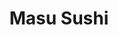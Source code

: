 ---
layout: place
title: "Masu Sushi"
permalink: /oregon/portland/masu-sushi.html
stateAbbr: OR
stateName: Oregon
cityName: Portland
place_id: ChIJY3UF_QIKlVQRvIlkdcNiFmk
photos:
  - name: >-
      places/ChIJY3UF_QIKlVQRvIlkdcNiFmk/photos/AeeoHcLrf17VAbFY6njkNDLkEHTIQsKpyCf_lVomt2EqW16NpOM9NUZuKjOi4vk-B7KitKpC3MCrI5cj4oKQMH1KqLiKlg4nq75N-EbHt6ljy40pGzngbUJX-kjyU0g2c_OlRxkdioetUoam53yOGBBfmsPVxspOf7Hfm5uA72vFzWjAEMjYw37JCtmt-95ysma2M2Tr7ubct-dbGkiBAi2cD0jhuFFG6jOOOYBiWhHd8gNNkz9pYf82gj-rDUM_iVqr3n67ZwnAtH928OUQm5ICdSm5UzQXaiJ0uRKdSS3XAE8g3w
    widthPx: 2048
    heightPx: 1367
    authorAttributions:
      - displayName: Masu Sushi
        uri: https://maps.google.com/maps/contrib/116383624918753922273
        photoUri: >-
          https://lh3.googleusercontent.com/a-/ALV-UjUmch6HwDoCAHAwu6GH4iCvD5gDm7qrn7G5por_HNJDJDDC2j4=s100-p-k-no-mo
    flagContentUri: >-
      https://www.google.com/local/imagery/report/?cb_client=maps_api_places.places_api&image_key=!1e10!2sAF1QipNBbKg_XgI11cbm3Sa84COfD5TxzMheH2kGlozV&hl=en-US
    googleMapsUri: >-
      https://www.google.com/maps/place//data=!3m4!1e2!3m2!1sAF1QipNBbKg_XgI11cbm3Sa84COfD5TxzMheH2kGlozV!2e10!4m2!3m1!1s0x54950a02fd057563:0x691662c3756489bc
  - name: >-
      places/ChIJY3UF_QIKlVQRvIlkdcNiFmk/photos/AeeoHcJFaZIIfrq_2ZmKdN9QYGiJLQKpIeuydqVToiq80qZm4WKgbuP9DCDwMtXZMcXAJiC-Rnfv3yTWfvFgfhID6MesuRVbu10E93bCRLqJ0uLp68mWrUHpe2K1-QlDHPQFSvYnAKhg615-ORhbllBerh2RugCHoq-Xu7bFR2aPywIdBqQz6MBNZ8BUKgtremUFRWJkPIVYHbRq-36cqhjKhzptomPX0Gx4-TywkNyR0gUWpDAuj8ctEHFzF0RYJV_kQ5cxbpAsgGlTASArvUJFCzrtCUpzje453pEMmYSw_0fczA
    widthPx: 2048
    heightPx: 1152
    authorAttributions:
      - displayName: Masu Sushi
        uri: https://maps.google.com/maps/contrib/116383624918753922273
        photoUri: >-
          https://lh3.googleusercontent.com/a-/ALV-UjUmch6HwDoCAHAwu6GH4iCvD5gDm7qrn7G5por_HNJDJDDC2j4=s100-p-k-no-mo
    flagContentUri: >-
      https://www.google.com/local/imagery/report/?cb_client=maps_api_places.places_api&image_key=!1e10!2sAF1QipMrdv6jAeuLTmVUegaOEvBHgt4-XUtDsH92SJA5&hl=en-US
    googleMapsUri: >-
      https://www.google.com/maps/place//data=!3m4!1e2!3m2!1sAF1QipMrdv6jAeuLTmVUegaOEvBHgt4-XUtDsH92SJA5!2e10!4m2!3m1!1s0x54950a02fd057563:0x691662c3756489bc
  - name: >-
      places/ChIJY3UF_QIKlVQRvIlkdcNiFmk/photos/AeeoHcI6tPRLqFArSIuvkHNtjlwavi7I1hGtb_-eyDXf3U25zaOnE6i0yU8pCd3hBanczdRV24JNoxj8GWupoCDt00JSzyzPt_qjIXNleNWLQ8vZCNH19HAHte_7sMtVRwZbOboKhqP6HQBVEG9ydLFJnyCnMY3FYGyBY3hLBEG1O23JSb0eTdASVK09DMVZSUaPWWdtsQNtz9wpCbwlOJoAj0zGvXut9PSTomu3b19js527DuB6A1okJNJwqNkTdjzPt83LEAsKPWY1DztM6bg4mQLqo3KyeJEcNZfrdpuC5Smu5AprWSiLrlWIVyKL5lpqsV066YjiZnq7Wn09aUlc1Ks9bhh68XJFp-ZgyXlucIduk08Dr-UPWSEeuLX5ivq9SSCxrqOy01plfOAXmTSEsxFrMT_LP_4qyOIDJRolZh8sKEq6
    widthPx: 4800
    heightPx: 3600
    authorAttributions:
      - displayName: ryan bucci
        uri: https://maps.google.com/maps/contrib/105506070852215615837
        photoUri: >-
          https://lh3.googleusercontent.com/a/ACg8ocKJrnxq6c-Kv_Zsix-lBVQOHYkMHtVlDMaBkbiAgND9ZNinyA=s100-p-k-no-mo
    flagContentUri: >-
      https://www.google.com/local/imagery/report/?cb_client=maps_api_places.places_api&image_key=!1e10!2sCIHM0ogKEICAgIC71Lf6kQE&hl=en-US
    googleMapsUri: >-
      https://www.google.com/maps/place//data=!3m4!1e2!3m2!1sCIHM0ogKEICAgIC71Lf6kQE!2e10!4m2!3m1!1s0x54950a02fd057563:0x691662c3756489bc
  - name: >-
      places/ChIJY3UF_QIKlVQRvIlkdcNiFmk/photos/AeeoHcKKYL12sBbwQQ3jaE5tk-4c6eaWBb9tSW3TaLm7X04MtwX8-6OhyYmcGa98LX8FrEwREZLwzhmSyOUk6pwivlAYsQuD4LgKW4E8PHUeUmJPH5NJnPZS2uGPQGdTxoOD0_Wyom18ZjzV8MpWAlxpZcMs0Jwo4w3RwIAhZatH6K4mfs1FmQNNZ8RegZ_b4XmLystV1Sxv4aP1rUhMt-ARtM35VooGBrILdnIwI_-QPs1SruUCGcJ04XKbimR8BWr3sHB3mXZKV-3cgr865M3Z1s9SIk7rTfhcy18vnhHl-MywzLGue_NrgHGcBfZLpERqQMakFIhfHH65YJkk05GzNI3dVx0HLlG9Ywjs0bhp5mWeVhjDvo9Cqcj01JMzbTcG-WfNF_E4W6aVTJ-BWHPr2x36Rpv7IXVGRcenXMdhd-hnMMnI
    widthPx: 3024
    heightPx: 4032
    authorAttributions:
      - displayName: Serhii Yukhnevych
        uri: https://maps.google.com/maps/contrib/116919692937120533882
        photoUri: >-
          https://lh3.googleusercontent.com/a-/ALV-UjWFryPANtG_BNGexuuI9hc695rIGKNdi4mlrojLkR-I2vaNVlCHaA=s100-p-k-no-mo
    flagContentUri: >-
      https://www.google.com/local/imagery/report/?cb_client=maps_api_places.places_api&image_key=!1e10!2sCIHM0ogKEICAgIDxh_v9uwE&hl=en-US
    googleMapsUri: >-
      https://www.google.com/maps/place//data=!3m4!1e2!3m2!1sCIHM0ogKEICAgIDxh_v9uwE!2e10!4m2!3m1!1s0x54950a02fd057563:0x691662c3756489bc
  - name: >-
      places/ChIJY3UF_QIKlVQRvIlkdcNiFmk/photos/AeeoHcJ66aYfLTML9yLmBdh_eLuSKoZjb_N09fe5iijUR2K5klo1ttKYzUhN5zzxieYJmTGx4NxGnpHA7Cyn3vu2YGCr85mdhFyBcTFXMfYX2RS4HVgOXekavGXFxlHxSlqDpX3VN917q-RLDz_tfbKSWvLwNBy_kHoDYwzPXQNepnU0ZsT7hxcAS46pDbKxvTIBTje8JBaCaONYeeoZx9B7aPoSPFyq5LxLO81b6ygQci0hBM2XQsJxa5F0-GcrhkvR7lWqqjmHGeYikRJc6zAGdgcxPMWEJZx6to52PrZZlb-PINLAAZ_IgaaS0K_LXxkZu2TGc8dEAqrHfibpOtxI-UMLazenIC0U2IlVgosIrO9Uu2SY9ImwEwMJ8fusV9vl4caZQbx40jQcwDzo6j8kdv8XDVMvhG2mqQ4B3yk6i7bQBN8
    widthPx: 4032
    heightPx: 3024
    authorAttributions:
      - displayName: Joe English
        uri: https://maps.google.com/maps/contrib/114931112206374937743
        photoUri: >-
          https://lh3.googleusercontent.com/a-/ALV-UjV5zd2lcf9II0z6JYyxGFGxL_w3bDbNuT2-qADUrAdTYPXjpLz3ag=s100-p-k-no-mo
    flagContentUri: >-
      https://www.google.com/local/imagery/report/?cb_client=maps_api_places.places_api&image_key=!1e10!2sCIHM0ogKEICAgICrqYf18AE&hl=en-US
    googleMapsUri: >-
      https://www.google.com/maps/place//data=!3m4!1e2!3m2!1sCIHM0ogKEICAgICrqYf18AE!2e10!4m2!3m1!1s0x54950a02fd057563:0x691662c3756489bc
  - name: >-
      places/ChIJY3UF_QIKlVQRvIlkdcNiFmk/photos/AeeoHcJMKU10_H9lWUsA1-5Dfhs5EMiAEoh0Re8RvOIYzcqFI7dkiPAJqrVH7lFLquTQ5-nU-OurjmoPh_LctwRPyIFD8psxS8NHxihMNRCk7_K1IVcB4z40otG2dHHHSaecaNvLglFQIgP4TTqbAVIztfLb4HOrQXr0DRew7CyHktTkWacgzJHLCNWf-EvHyMtYvro1pOYgw5qPKHKVs86Hek3k_Mdo5734ZAOjP6ja_G2FqNFxFXxdc4BQxJ-LqSCM-LKiyFmOPPCA4ru9Y0N6LZQEW-Jz63CjhXGPqj99t2TDZ9U8oemUKDcJawCOvd9wB7MaSy8MkNi8Ybsrkobe_uxZ_Rmq3T4b_mPFH4N4NVSaYQCjYeRVrvl6q98qImdwSKUNKUBAcro7VZPAFp1Pbxxq7VQyb9hdVDVr2A3z8NJ4CA
    widthPx: 3583
    heightPx: 3024
    authorAttributions:
      - displayName: Josie Henderson
        uri: https://maps.google.com/maps/contrib/105736223508207270054
        photoUri: >-
          https://lh3.googleusercontent.com/a/ACg8ocKPZ830DTI3M_XiXYR0amYaVtT9UMjBc_nQI-RJNDDJHWDTGQ=s100-p-k-no-mo
    flagContentUri: >-
      https://www.google.com/local/imagery/report/?cb_client=maps_api_places.places_api&image_key=!1e10!2sCIHM0ogKEICAgIDnutqiIg&hl=en-US
    googleMapsUri: >-
      https://www.google.com/maps/place//data=!3m4!1e2!3m2!1sCIHM0ogKEICAgIDnutqiIg!2e10!4m2!3m1!1s0x54950a02fd057563:0x691662c3756489bc
  - name: >-
      places/ChIJY3UF_QIKlVQRvIlkdcNiFmk/photos/AeeoHcJSRm9DvW3Sy-PPtAyOW_nlO7l9Dss9I5_s2bIMO2R_Cmdm0mS3r-X-Kwb1p93LZLAA9dhVPDzo7TmhSkCsEBlaj-Jq7ZL1uEV_fIxcB3izgRuBrsbgdrPWmiVt9KsiLchVuPNUmjEbqAvToIRl6JSscj5DmR3MbLVtE7EXai8Vo5Z7uxG5K4UzPLtlFCblGhNxqndbNZnUZVciuHJO9OQlfrQ4bWb1OYUxq50aE5eO9iB2ReQSzlUEs8iDyfu7cB6mY5C1V48HwIr2kwe3zlp2zO5NBtfsSh9mNj7-k-Ph0ZEEzDoGOXxnDo7NXPAFASTgNTgtaQgn_3TGcSegKEPU3LoL2fLK2BT-jFFJpO76Tn5jzGJqS9XfQeP7gz3iN5G__yX_1dmoafEe1gwNVdbpLM8hiGBX7BqKIWovYm7Xbn8x
    widthPx: 3024
    heightPx: 4032
    authorAttributions:
      - displayName: Kareem Alston-Rosales
        uri: https://maps.google.com/maps/contrib/108781224800050202903
        photoUri: >-
          https://lh3.googleusercontent.com/a-/ALV-UjWYZrvlqHi4HftrLN4jshQSmww1WAXq4Z8tOKc5x9wiHY2dGW2X8Q=s100-p-k-no-mo
    flagContentUri: >-
      https://www.google.com/local/imagery/report/?cb_client=maps_api_places.places_api&image_key=!1e10!2sCIHM0ogKEICAgICdic77wQE&hl=en-US
    googleMapsUri: >-
      https://www.google.com/maps/place//data=!3m4!1e2!3m2!1sCIHM0ogKEICAgICdic77wQE!2e10!4m2!3m1!1s0x54950a02fd057563:0x691662c3756489bc
  - name: >-
      places/ChIJY3UF_QIKlVQRvIlkdcNiFmk/photos/AeeoHcJTjPCG_F511bWSQ9aVavPpUOYpAGfRGe8boGlu3f-smu90mLc-TbwZ1ul9NNbU0XquuKpImk394D-RMLQDWZ6yPPfzQQYArFGA-jWBZo1UsNgt93LSvtDTRBnWgS-x4BW7_zhln_FCyahh82M4Quw6zFGMy5BNoT13eEADxG_1qXM_ouIxxcTq7iv37fkqCp1_NrHtQK7cLu9Zq3GbUjfa1Ha9RRN9FZZEBaEHlyD2xvFPx5YoWokWhMyPMliDnNWlS22UOO7HhBBt1U_6ti-yZ8-hN7VVlTS7XXRHXkK1IzpfDrVnTnoan2IVslGJKZl6Vca7n_eAnyLPktrv9OJB2aLFZ4SiuZB6BtgVLiq0zTKu-7cT2CFSmQsozUYO3RD-OxXcO9XaRyZqbQ9TmXWvTizUDWMAEZ3AtP94894nVi9X
    widthPx: 3600
    heightPx: 4800
    authorAttributions:
      - displayName: Joe English
        uri: https://maps.google.com/maps/contrib/114931112206374937743
        photoUri: >-
          https://lh3.googleusercontent.com/a-/ALV-UjV5zd2lcf9II0z6JYyxGFGxL_w3bDbNuT2-qADUrAdTYPXjpLz3ag=s100-p-k-no-mo
    flagContentUri: >-
      https://www.google.com/local/imagery/report/?cb_client=maps_api_places.places_api&image_key=!1e10!2sCIHM0ogKEICAgICr8ZfvxAE&hl=en-US
    googleMapsUri: >-
      https://www.google.com/maps/place//data=!3m4!1e2!3m2!1sCIHM0ogKEICAgICr8ZfvxAE!2e10!4m2!3m1!1s0x54950a02fd057563:0x691662c3756489bc
  - name: >-
      places/ChIJY3UF_QIKlVQRvIlkdcNiFmk/photos/AeeoHcJJC9abaCuUPhiobi7tA7gIFyP3_bV4hyRzVCQdBHGZp92m2BwuwB-Diky_kZgcCJuKo63SSXwScHHEj_e9cuNrisVi25oOGQdQacBBEDM_kcE4Y7sPYgRJw8faMMuGzACiNcwjw3wJtsLV83hfBjrfdxckm0vspB8L4pu-NjTzS3gXP38foxSPw-tXh3gudSVWSe1xfy56Otcfn3iNeZa3KezeoSYQprpvgBXtF_o8SQVPK14CrVDrbs2QSECh9Npn-YO6tuvF8Hhfuw5V79L6VdAtAjK2FjebFAmj3K3kMkAU9d--ZQS7Am6rQELLrtjdE-TMQZmbpdvtTF5jU8M68yNxXOGFLxJPhj-buuL257JrDDiggOVve0TyFQwPGm-r58aWWTIjZ4YX7SUvq3xIZt_U_0MehDYPInJTGZ-D_F8s
    widthPx: 4032
    heightPx: 3024
    authorAttributions:
      - displayName: Joe English
        uri: https://maps.google.com/maps/contrib/114931112206374937743
        photoUri: >-
          https://lh3.googleusercontent.com/a-/ALV-UjV5zd2lcf9II0z6JYyxGFGxL_w3bDbNuT2-qADUrAdTYPXjpLz3ag=s100-p-k-no-mo
    flagContentUri: >-
      https://www.google.com/local/imagery/report/?cb_client=maps_api_places.places_api&image_key=!1e10!2sCIHM0ogKEICAgICrqceExAE&hl=en-US
    googleMapsUri: >-
      https://www.google.com/maps/place//data=!3m4!1e2!3m2!1sCIHM0ogKEICAgICrqceExAE!2e10!4m2!3m1!1s0x54950a02fd057563:0x691662c3756489bc
  - name: >-
      places/ChIJY3UF_QIKlVQRvIlkdcNiFmk/photos/AeeoHcIQH4afDgsrdeuIijXsh-TwfSqXzjVAqdzYiN506wx8Viy0o6PIF8OeNeS9wOJDq71tCcHKCoBYWj95q8TQHGwuW1ErSzfNlZVDRi_0FI9_L7Du3QnzEwUkNB2879ER5lJ31IDWiakegmKfSrO9Wcxo5AYDtdeB35F_AGRmP7F8xn396p4rLQdjg0bLV1rTrcYYF1dXpW4h5GEpZoeRI-RQrnXotZWpzH7MB793g6drS7IdGjfatkIscINr6le_a4QnrTC4GHomQ9II7oYPAA8XJl4bzdgtwoPJvWK7DDgBqRMn0o32Z2-H3dQ0_g4ucjwdQtFzKtFk6wbQT_gtl5exPJOSfsJideu1YQn_x2nS3HSc8xXbYcIEmADFq2iKZC7ACHG6o671kzin2aA81TiWrPYcDHZaB-Zp6Uz1ESHDpjyS
    widthPx: 4080
    heightPx: 3072
    authorAttributions:
      - displayName: Armin Ansary
        uri: https://maps.google.com/maps/contrib/106861163064998519439
        photoUri: >-
          https://lh3.googleusercontent.com/a-/ALV-UjXitoFwKylaAMVegO3lfEEdY19qKDv6LOWXdegP56EpURUnXjNU=s100-p-k-no-mo
    flagContentUri: >-
      https://www.google.com/local/imagery/report/?cb_client=maps_api_places.places_api&image_key=!1e10!2sCIHM0ogKEICAgIDmvKmX2QE&hl=en-US
    googleMapsUri: >-
      https://www.google.com/maps/place//data=!3m4!1e2!3m2!1sCIHM0ogKEICAgIDmvKmX2QE!2e10!4m2!3m1!1s0x54950a02fd057563:0x691662c3756489bc
address: 406 SW 13th Ave, Portland, OR 97205, USA
street: 406 SW 13th Ave
city: Portland
state: OR
zip: '97205'
country: USA
neighborhood: Southwest Portland
latitude: '45.522503'
longitude: '-122.684092'
accessibility_options:
  wheelchairAccessibleParking: true
  wheelchairAccessibleEntrance: true
  wheelchairAccessibleRestroom: true
  wheelchairAccessibleSeating: true
business_status: OPERATIONAL
name: Masu Sushi
google_maps_links:
  directionsUri: >-
    https://www.google.com/maps/dir//''/data=!4m7!4m6!1m1!4e2!1m2!1m1!1s0x54950a02fd057563:0x691662c3756489bc!3e0
  placeUri: https://maps.google.com/?cid=7572348415097735612
  writeAReviewUri: >-
    https://www.google.com/maps/place//data=!4m3!3m2!1s0x54950a02fd057563:0x691662c3756489bc!12e1
  reviewsUri: >-
    https://www.google.com/maps/place//data=!4m4!3m3!1s0x54950a02fd057563:0x691662c3756489bc!9m1!1b1
  photosUri: >-
    https://www.google.com/maps/place//data=!4m3!3m2!1s0x54950a02fd057563:0x691662c3756489bc!10e5
primary_type: Sushi Restaurant
opening_hours:
  regular: null
  current: null
secondary_opening_hours:
  regular:
    weekdayDescriptions: null
    type: null
  current:
    weekdayDescriptions: null
    type: null
phone: (503) 221-6278
price_level: PRICE_LEVEL_EXPENSIVE
price_range: $50 &ndash; $100
rating: '4.5'
rating_count: 929
website: http://www.masusushi.com/
description: null
reviews: null
parking_options: null
payment_options: null
allow_dogs: null
curbside_pickup: null
delivery: null
dine_in: null
good_for_children: null
good_for_groups: null
good_for_sports: null
live_music: null
menu_for_children: null
outdoor_seating: null
reservable: null
restroom: null
serves_beer: null
serves_breakfast: null
serves_brunch: null
serves_cocktails: null
serves_coffee: null
serves_dinner: null
serves_dessert: null
serves_lunch: null
serves_vegetarian_food: null
serves_wine: null
takeout: null

---